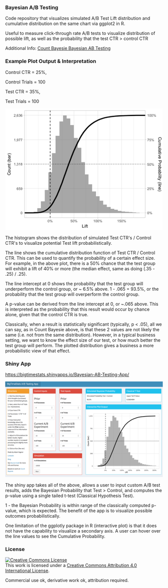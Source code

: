 ### Bayesian A/B Testing

Code repository that visualizes simulated A/B Test Lift distribution and cumulative distribution on the same chart via ggplot2 in R.

Useful to measure click-through rate A/B tests to visualize distribution of possible lift, as well as the probability that the test CTR > control CTR

Additional Info: <a href="https://www.countbayesie.com/blog/2015/4/25/bayesian-ab-testing" target="_blank">Count Bayesie Bayesian AB Testing</a>  

### Example Plot Output & Interpretation

Control CTR = 25%,

Control Trials = 100

Test CTR = 35%,

Test Trials = 100

![Sample Plot](Rplot.png)

The histogram shows the distribution of simulated Test CTR's / Control CTR's to visualize potential Test lift probabilistically.

The line shows the cumulative distribution function of Test CTR / Control CTR. This can be used to quantify the probability of a certain effect size. For example, in the above plot, there is a 50% chance that the test group will exhibit a lift of 40% or more (the median effect, same as doing (.35 - .25) / .25).

The line intercept at 0 shows the probability that the test group will underperform the control group, or ~ 6.5% above. 1 - .065 = 93.5%, or the probability that the test group will overperform the control group. 

A p-value can be derived from the line intercept at 0, or ~.065 above. This is interpreted as the probability that this result would occur by chance alone, given that the control CTR is true. 

Classically, when a result is statistically significant (typically, p < .05), all we can say, as in Count Bayesie above, is that these 2 values are not likely the same (i.e. not from the same distribution). However, in a typical business setting, we want to know the effect size of our test, or how much better the test group will perform. The plotted distribution gives a business a more probabilistic view of that effect.


### Shiny App

https://bigtimestats.shinyapps.io/Bayesian-AB-Testing-App/

![Shiny](ShinyApp2.png)

The shiny app takes all of the above, allows a user to input custom A/B test results, adds the Bayesian Probability that Test > Control, and computes the p-value using a single tailed t-test (Classical Hypothesis Test).

1 - the Bayesian Probability is within range of the classically computed p-value, which is expected. The benefit of the app is to visualize possible outcomes probabilistically.

One limitation of the ggplotly package in R (interactive plot) is that it does not have the capability to visualize a secondary axis. A user can hover over the line values to see the Cumulative Probability.


### License

<a rel="license" href="http://creativecommons.org/licenses/by/4.0/"><img alt="Creative Commons License" style="border-width:0" src="https://i.creativecommons.org/l/by/4.0/88x31.png" /></a><br />This work is licensed under a <a rel="license" href="http://creativecommons.org/licenses/by/4.0/">Creative Commons Attribution 4.0 International License</a>.

Commercial use ok, derivative work ok, attribution required.

